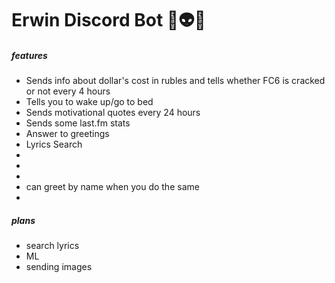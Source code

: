 # **Erwin Discord Bot 👾👽🌵**

##### features
<ul>
    <li>Sends info about dollar's cost in rubles and tells whether FC6 is cracked or not every 4 hours</li>
    <li>Tells you to wake up/go to bed</li>
    <li>Sends motivational quotes every 24 hours</li>
    <li>Sends some last.fm stats</li>
    <li>Answer to greetings</li>
    <li>Lyrics Search</li>
    <li></li>
    <li></li>
    <li></li>
    <li>can greet by name when you do the same</li>
    <li></li>
</ul>

##### plans

<ul> 
    <li>search lyrics</li>
    <li>ML</li>
    <li>sending images</li>
</ul>
